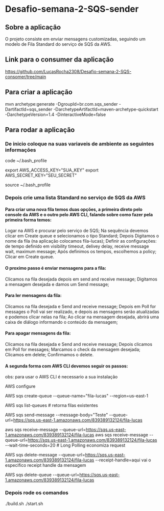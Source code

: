 # Desafio-semana-2-SQS-sender

## Sobre a aplicação

O projeto consiste em enviar mensagens customizadas, seguindo um modelo de Fila Standard do serviço de SQS da AWS.

## Link para o consumer da aplicação

https://github.com/LucasRocha2308/Desafio-semana-2-SQS-consomer/tree/main

## Para criar a aplicação

mvn archetype:generate -DgroupId=br.com.sqs_sender -DartifactId=sqs_sender -DarchetypeArtifactId=maven-archetype-quickstart -DarchetypeVersion=1.4 -DinteractiveMode=false

## Para rodar a aplicação

### De inicio coloque na suas variaveis de ambiente as seguintes informações

code ~/.bash_profile

export AWS_ACCESS_KEY="SUA_KEY"
export AWS_SECRET_KEY="SEU_SECRET"

source ~/.bash_profile

### Depois crie uma lista Standard no serviço de SQS da AWS

#### Para criar uma nova fila temos duas opções, a primeira direto pelo console da AWS e o outro pelo AWS CLI, falando sobre como fazer pela primeira forma temos:

Logar na AWS e procurar pelo serviço de SQS;
Na sequência devemos clicar em Create queue e selecionamos o tipo Standard;
Depois Digitamos o nome da fila (na aplicação colocamos fila-lucas);
Definir as configurações: de tempo definido em visibility timeout, delivey delay, receive message wait, maximum message;
Após definimos os tempos, escolhemos a policy;
Clicar em Create queue.

#### O proximo passo é enviar mensagens para a fila:

Clicamos na fila desejada depois em send and receive message;
Digitamos a mensagem desejada e damos um Send message;

#### Para ler mensagens da fila:

Clicamos na fila desejada e Send and receive message;
Depois em Poll for messages o Poll vai ser realizado, e depois as mensagens serão atualizadas e podemos clicar nelas na fila;
Ao clicar na mensagem desejada, abrirá uma caixa de diálogo informando o conteúdo da mensagem;

#### Para apagar mensagens da fila:

Clicamos na fila desejada e Send and receive message;
Depois clicamos em Poll for messages;
Marcamos o check da mensagem desejada;
Clicamos em delete;
Confirmamos o delete.

#### A segunda forma com AWS CLI devemos seguir  os passos:

obs: para usar o AWS CLI é necessario a sua instalação

AWS configure

AWS sqs create-queue --queue-name="fila-lucas" --region=us-east-1

AWS sqs list-queues # retorna filas existentes

AWS sqs send-message --message-body="Teste" --queue-url=https://sqs.us-east-1.amazonaws.com/839389132124/fila-lucas 

aws sqs receive-message --queue-url=https://sqs.us-east-1.amazonaws.com/839389132124/fila-lucas
aws sqs receive-message --queue-url=https://sqs.us-east-1.amazonaws.com/839389132124/fila-lucas --wait-time-seconds=20 # Long Polling economiza request

AWS sqs delete-message --queue-url=https://sqs.us-east-1.amazonaws.com/839389132124/fila-lucas  --receipt-handle=aqui vai o especifico receipt handle da mensagem

AWS sqs delete-queue --queue-url=https://sqs.us-east-1.amazonaws.com/839389132124/fila-lucas 

### Depois rode os comandos

./build.sh
./start.sh

